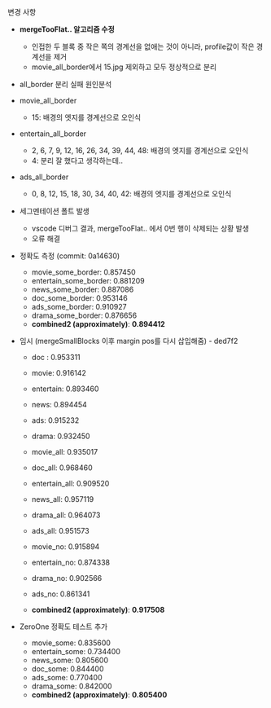 변경 사항

- **mergeTooFlat.. 알고리즘 수정**

  - 인접한 두 블록 중 작은 쪽의 경계선을 없애는 것이 아니라, profile값이 작은 경계선을 제거
  - movie_all_border에서 15.jpg 제외하고 모두 정상적으로 분리

-  all_border 분리 실패 원인분석

  - movie_all_border
    - 15: 배경의 엣지를 경계선으로 오인식
  - entertain_all_border
    - 2, 6, 7, 9, 12, 16, 26, 34, 39, 44, 48: 배경의 엣지를 경계선으로 오인식
    - 4: 분리 잘 했다고 생각하는데..
  - ads_all_border
    - 0, 8, 12, 15, 18, 30, 34, 40, 42: 배경의 엣지를 경계선으로 오인식

- 세그멘테이션 폴트 발생

  - vscode 디버그 결과, mergeTooFlat.. 에서 0번 행이 삭제되는 상황 발생
  - 오류 해결

- 정확도 측정 (commit: 0a14630)

  - movie_some_border: 0.857450
  - entertain_some_border: 0.881209
  - news_some_border: 0.887086
  - doc_some_border: 0.953146
  - ads_some_border: 0.910927
  - drama_some_border: 0.876656
  - **combined2 (approximately)**: **0.894412**

- 임시 (mergeSmallBlocks 이후 margin pos를 다시 삽입해줌) - ded7f2

  - doc : 0.953311
  - movie: 0.916142
  - entertain: 0.893460
  - news: 0.894454
  - ads: 0.915232
  - drama: 0.932450
  - movie_all: 0.935017
  - doc_all: 0.968460
  - entertain_all: 0.909520
  - news_all: 0.957119 
  - drama_all: 0.964073
  - ads_all: 0.951573
  - movie_no: 0.915894
  - entertain_no: 0.874338
  - drama_no: 0.902566
  - ads_no: 0.861341

  - **combined2 (approximately)**: **0.917508**

- ZeroOne 정확도 테스트 추가

  - movie_some: 0.835600
  - entertain_some: 0.734400
  - news_some: 0.805600
  - doc_some: 0.844400
  - ads_some: 0.770400
  - drama_some: 0.842000
  - **combined2 (approximately)**: **0.805400**